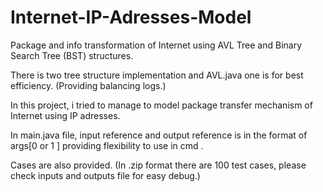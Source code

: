 # Internet-IP-Adresses-Model
Package and info transformation of Internet using AVL Tree and Binary Search Tree (BST) structures.

There is two tree structure implementation and AVL.java one is for best efficiency. (Providing balancing logs.)

In this project, i tried to manage to model package transfer mechanism of Internet using IP adresses.

In main.java file, input reference and output reference is in the format of args[0 or 1 ] providing flexibility to use in cmd .

Cases are also provided. (In .zip format there are 100 test cases, please check inputs and outputs file for easy debug.)



